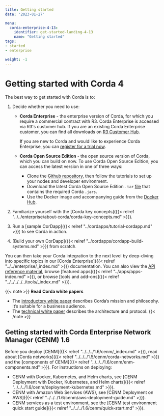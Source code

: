 ```yaml
---
title: Getting started
date: '2023-01-27'

menu:
  corda-enterprise-4-13:
    identifier: get-started-landing-4-13
    name: "Getting started"
tags:
- started
- enterprise

weight: -1
---
```


# Getting started with Corda 4
The best way to get started with Corda is to:
1. Decide whether you need to use:
   * **Corda Enterprise** - the enterprise version of Corda, for which you require a commercial contract with R3. Corda Enterprise is accessed via R3's customer hub. If you are an existing Corda Enterprise customer, you can find all downloads on [R3 Customer Hub](https://customerhub.r3.com/s/).

     If you are new to Corda and would like to experience Corda Enterprise, you can [register for a trial now](https://www.corda.net/get-corda/).
   * **Corda Open Source Edition** - the open source version of Corda, which you can build on now. To use Corda Open Source Edition, you can access the latest version in one of three ways:
     * Clone the [Github repository](https://github.com/corda/corda), then follow the tutorials to set up your nodes and developer environment.
     * Download the latest Corda Open Source Edition `.tar` [file](https://download.corda.net/corda-open-source/4.13/corda-open-source-4.12.tar) that contains the required Corda `.jars`.
     * Use the Docker image and accompanying guide from the [Docker Hub](https://hub.docker.com/repository/docker/corda/community).

2. Familiarize yourself with the [Corda key concepts]({{< relref "../../enterprise/about-corda/corda-key-concepts.md" >}}).
3. Run a [sample CorDapp]({{< relref "../cordapps/tutorial-cordapp.md" >}}) to see Corda in action.
4. [Build your own CorDapp]({{< relref "../cordapps/cordapp-build-systems.md" >}}) from scratch.

You can then take your Corda integration to the next level by deep-diving into specific topics in our [Corda Enterprise]({{< relref "../../enterprise/_index.md" >}}) documentation. You can also view the [API reference material](../../../../../api-ref.md), browse [featured apps]({{< relref "../apps/apps-index.md" >}}), or browse [tools and add-ons]({{< relref "../../../../../tools/_index.md" >}}).

{{< note >}}
<b>Read Corda white papers</b>
* The [introductory white paper](https://www.r3.com/white-papers/the-corda-platform-an-introduction-whitepaper/) describes Corda’s mission and philosophy. It’s suitable for a business audience.
* The [technical white paper](https://www.r3.com/white-papers/corda-technical-whitepaper/) describes the architecture and protocol.
{{< /note >}}

## Getting started with Corda Enterprise Network Manager (CENM) 1.6

Before you deploy [CENM]({{< relref "../../../1.6/cenm/_index.md" >}}), read about [Corda networks]({{< relref "../../../1.5/cenm/corda-networks.md" >}}) and the [components of CENM]({{< relref "../../../1.6/cenm/enm-components.md" >}}). For instructions on deploying:
* CENM with Docker, Kubernetes, and Helm charts, see [CENM Deployment with Docker, Kubernetes, and Helm charts]({{< relref "../../../1.6/cenm/deployment-kubernetes.md" >}}).
* CENM with Amazon Web Services (AWS), see [CENM Deployment on AWS]({{< relref "../../../1.6/cenm/aws-deployment-guide.md" >}}).
* CENM services as a test environment, see the [CENM test environment quick start guide]({{< relref "../../../1.6/cenm/quick-start.md" >}}).
